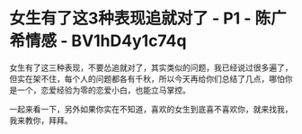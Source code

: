 # 女生有了这3种表现追就对了 - P1 - 陈广希情感 - BV1hD4y1c74q

女生有了这三种表现，不要怂追就对了，其实类似的问题，我已经说过很多遍了，但实在架不住，每个人的问题都各有千秋，所以今天再给你们总结了几点，哪怕你是一个，恋爱经验为零的恋爱小白，也能立马掌控。

一起来看一下，另外如果你实在不知道，喜欢的女生到底喜不喜欢你，就来找我，我来教你，拜拜。